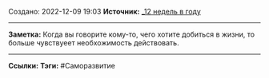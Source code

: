Создано: 2022-12-09 19:03
**Источник:** [_12 недель в году](_12%20недель%20в%20году.md)
***
**Заметка:**  Когда вы говорите кому-то, чего хотите добиться в жизни, то больше чувствуеет необхожимость действовать.
***
**Ссылки:** 
**Тэги:** #Саморазвитие 